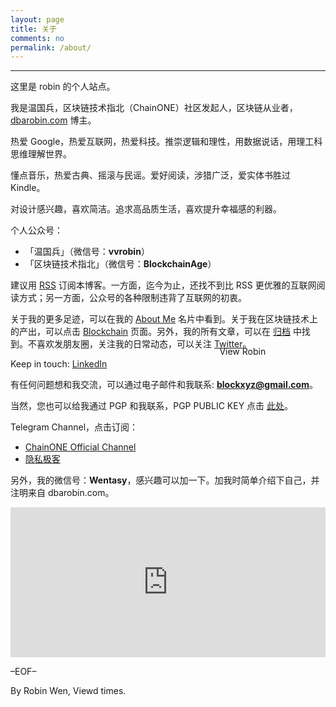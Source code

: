 ```yaml
---
layout: page
title: 关于
comments: no
permalink: /about/
---
```


***

这里是 robin 的个人站点。

我是温国兵，区块链技术指北（ChainONE）社区发起人，区块链从业者，[dbarobin.com](https://dbarobin.com) 博主。

热爱 Google，热爱互联网，热爱科技。推崇逻辑和理性，用数据说话，用理工科思维理解世界。

懂点音乐，热爱古典、摇滚与民谣。爱好阅读，涉猎广泛，爱实体书胜过 Kindle。

对设计感兴趣，喜欢简洁。追求高品质生活，喜欢提升幸福感的利器。

个人公众号：

* 「温国兵」（微信号：**vvrobin**）
* 「区块链技术指北」（微信号：**BlockchainAge**）

建议用 [RSS](https://dbarobin.com/feed.xml) 订阅本博客。一方面，迄今为止，还找不到比 RSS 更优雅的互联网阅读方式；另一方面，公众号的各种限制违背了互联网的初衷。

关于我的更多足迹，可以在我的 [About Me](https://about.me/dbarobin) 名片中看到。关于我在区块链技术上的产出，可以点击 [Blockchain](https://dbarobin.com/blockchain) 页面。另外，我的所有文章，可以在 [归档](https://dbarobin.com/archives) 中找到。不喜欢发朋友圈，关注我的日常动态，可以关注 [Twitter](https://twitter.com/vrwio)。

Keep in touch: [LinkedIn](https://www.linkedin.com/in/dbarobin) <a href="https://www.linkedin.com/in/dbarobin" target="_blank"><img src="https://dbarobin.com/images/linkedin_btn_profile_greytxt_80x15.gif" alt="View Robin Wen's profile on LinkedIn" style="border: 0px;height: 15px;width: 80px;position: absolute;margin-left: 180px;margin-top: -20px;vertical-align: baseline;"/></a>

有任何问题想和我交流，可以通过电子邮件和我联系: **blockxyz@gmail.com**。

当然，您也可以给我通过 PGP 和我联系，PGP PUBLIC KEY 点击 [此处](https://pgp.mit.edu/pks/lookup?search=0x9CD45A5A&op=index)。

Telegram Channel，点击订阅：

* [ChainONE Official Channel](https://t.me/chainone)
* [隐私极客](https://t.me/privacygeek)

另外，我的微信号：**Wentasy**，感兴趣可以加一下。加我时简单介绍下自己，并注明来自 dbarobin.com。

<iframe src="https://dbarobin.com/simple/" style="overflow-x:hidden;overflow-y:hidden; border:0xp none #fff; min-height:240px; width:100%;"  frameborder="0" scrolling="no"></iframe>

–EOF–

<p class="post-meta">
   <span id="busuanzi_container_page_pv">
      By Robin Wen, Viewd <span id="busuanzi_value_page_pv"></span> times.
   </span>
</p>
